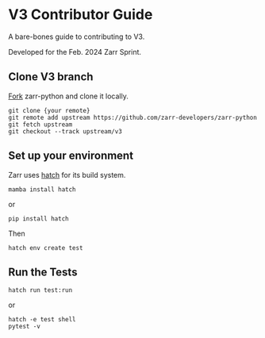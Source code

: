 # V3 Contributor Guide

A bare-bones guide to contributing to V3.

Developed for the Feb. 2024 Zarr Sprint.

## Clone V3 branch

[Fork](https://github.com/zarr-developers/zarr-python/fork) zarr-python and clone it locally.

```
git clone {your remote}
git remote add upstream https://github.com/zarr-developers/zarr-python
git fetch upstream
git checkout --track upstream/v3
```

## Set up your environment

Zarr uses [hatch](https://hatch.pypa.io/) for its build system.

```
mamba install hatch
```

or

```
pip install hatch
```

Then

```
hatch env create test
```

## Run the Tests

```
hatch run test:run
```

or

```
hatch -e test shell
pytest -v
```